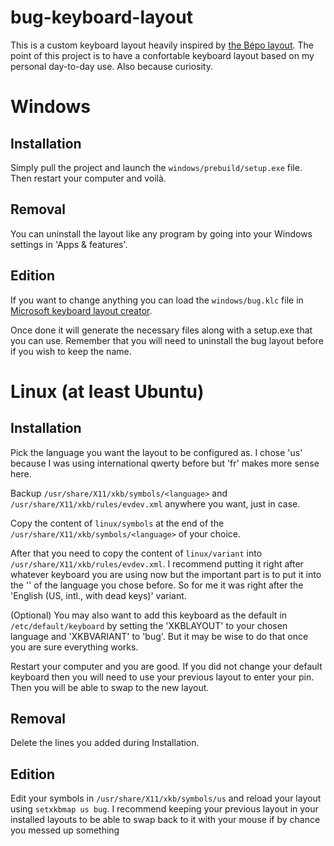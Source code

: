 # bug-keyboard-layout

This is a custom keyboard layout heavily inspired by [the Bépo layout](https://bepo.fr/wiki/Accueil).
The point of this project is to have a confortable keyboard layout based on my personal day-to-day use. Also because curiosity.


# Windows
## Installation
Simply pull the project and launch the `windows/prebuild/setup.exe` file.
Then restart your computer and voilà.

## Removal
You can uninstall the layout like any program by going into your Windows settings in 'Apps & features'.

## Edition
If you want to change anything you can load the `windows/bug.klc` file in [Microsoft keyboard layout creator](https://www.microsoft.com/en-us/download/details.aspx?id=102134).

Once done it will generate the necessary files along with a setup.exe that you can use. Remember that you will need to uninstall the bug layout before if you wish to keep the name.



# Linux (at least Ubuntu)
## Installation
Pick the language you want the layout to be configured as. I chose 'us' because I was using international qwerty before but 'fr' makes more sense here.


Backup `/usr/share/X11/xkb/symbols/<language>` and `/usr/share/X11/xkb/rules/evdev.xml` anywhere you want, just in case.


Copy the content of `linux/symbols` at the end of the `/usr/share/X11/xkb/symbols/<language>` of your choice.


After that you need to copy the content of `linux/variant` into `/usr/share/X11/xkb/rules/evdev.xml`. I recommend putting it right after whatever keyboard you are using now but the important part is to put it into the '<variantList>' of the language you chose before. So for me it was right after the 'English (US, intl., with dead keys)' variant.

(Optional) You may also want to add this keyboard as the default in `/etc/default/keyboard` by setting the 'XKBLAYOUT' to your chosen language and 'XKBVARIANT' to 'bug'.
But it may be wise to do that once you are sure everything works.

Restart your computer and you are good. If you did not change your default keyboard then you will need to use your previous layout to enter your pin. Then you will be able to swap to the new layout.

## Removal
Delete the lines you added during Installation.

## Edition
Edit your symbols in `/usr/share/X11/xkb/symbols/us` and reload your layout using `setxkbmap us bug`.
I recommend keeping your previous layout in your installed layouts to be able to swap back to it with your mouse if by chance you messed up something
